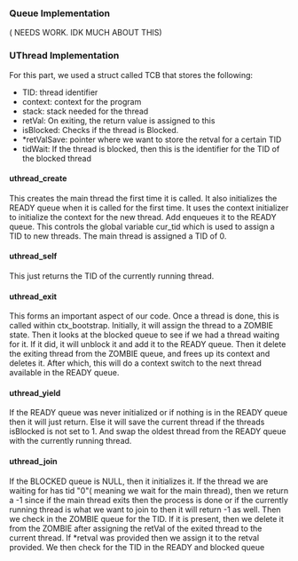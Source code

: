 ### Queue Implementation 

( NEEDS WORK. IDK MUCH ABOUT THIS)

### UThread Implementation

For this part, we used a struct called TCB that stores the following:
- TID: thread identifier
- context: context for the program
- stack: stack needed for the thread
- retVal: On exiting, the return value is assigned to this
- isBlocked: Checks if the thread is Blocked. 
- *retValSave: pointer where we want to store the retval for a certain TID
- tidWait: If the thread is blocked, then this is the identifier for the TID of the blocked thread 

#### uthread_create
This creates the main thread the first time it is called. It also initializes the READY queue when it is called for the first time.
It uses the context initializer to initialize the context for the new thread. Add enqueues it to the READY queue. This controls the 
global variable cur_tid which is used to assign a TID to new threads. The main thread is assigned a TID of 0.

#### uthread_self
This just returns the TID of the currently running thread.

#### uthread_exit
This forms an important aspect of our code. Once a thread is done, this is called within ctx_bootstrap. Initially, it will assign the thread to a ZOMBIE state.
Then it looks at the blocked queue to see if we had a thread waiting for it. If it did, it will unblock it and add it to the READY queue. Then it delete the 
exiting thread from the ZOMBIE queue, and frees up its context and deletes it. After which, this will do a context switch to the next thread available in the
READY queue.

#### uthread_yield
If the READY queue was never initialized or if nothing is in the READY queue then it will just return. Else it will save the current thread if the threads
isBlocked is not set to 1. And swap the oldest thread from the READY queue with the currently running thread.


#### uthread_join
If the BLOCKED queue is NULL, then it initializes it. If the thread we are waiting for has tid "0"( meaning we wait for the main thread), then we return a -1 
since if the main thread exits then the process is done or if the currently running thread is what we want to join to then it will return -1 as well. Then we check in the
ZOMBIE queue for the TID. If it is present, then we delete it from the ZOMBIE after assigning the retVal of the exited thread to the current thread. If *retval was provided then
we assign it to the retval provided. We then check for the TID in the READY and blocked queue
